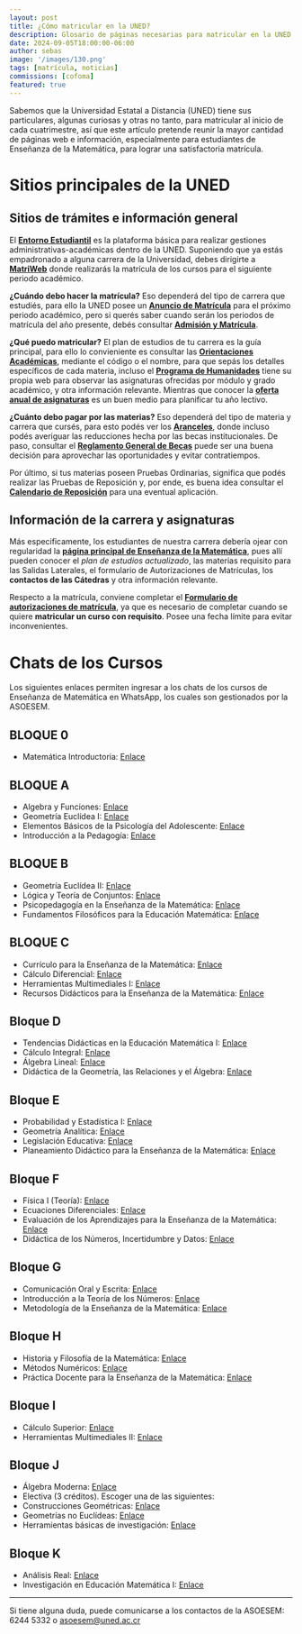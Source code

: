 ```yaml
---
layout: post
title: ¿Cómo matricular en la UNED?
description: Glosario de páginas necesarias para matricular en la UNED.
date: 2024-09-05T18:00:00-06:00
author: sebas
image: '/images/130.png'
tags: [matrícula, noticias]
commissions: [cofoma]
featured: true
---
```


Sabemos que la Universidad Estatal a Distancia (UNED) tiene sus particulares, algunas curiosas y otras no tanto, para matricular al inicio de cada cuatrimestre, así que este artículo pretende reunir la mayor cantidad de páginas web e información, especialmente para estudiantes de Enseñanza de la Matemática, para lograr una satisfactoria matrícula.

# Sitios principales de la UNED

## Sitios de trámites e información general

El [**Entorno Estudiantil**](https://entornoestudiantil.uned.ac.cr/) es la plataforma básica para realizar gestiones administrativas-académicas dentro de la UNED. Suponiendo que ya estás empadronado a alguna carrera de la Universidad, debes dirigirte a [**MatriWeb**](https://matriweb.uned.ac.cr/) donde realizarás la matrícula de los cursos para el siguiente periodo académico.

**¿Cuándo debo hacer la matrícula?** Eso dependerá del tipo de carrera que estudiés, para ello la UNED posee un [**Anuncio de Matrícula**](https://uned.cr/anuncio-matricula) para el próximo periodo académico, pero si querés saber cuando serán los periodos de matrícula del año presente, debés consultar [**Admisión y Matrícula**](https://uned.cr/vida-estudiantil/servicios/dependencias/oficina-de-registro-y-administracion-estudiantil/admision-y-matricula).

**¿Qué puedo matricular?** El plan de estudios de tu carrera es la guía principal, para ello lo convieniente es consultar las [**Orientaciones Académicas**](https://orientacionesacademicas.uned.ac.cr/consultas/), mediante el código o el nombre, para que sepás los detalles específicos de cada materia, incluso el [**Programa de Humanidades**](https://uned.cr/index.php/ecsh/programa-de-humanidades) tiene su propia web para observar las asignaturas ofrecidas por módulo y grado académico, y otra información relevante. Mientras que conocer la [**oferta anual de asignaturas**](https://produccion.uned.ac.cr/sigoa/consultaweb3.aspx) es un buen medio para planificar tu año lectivo. 

**¿Cuánto debo pagar por las materias?** Eso dependerá del tipo de materia y carrera que cursés, para esto podés ver los [**Aranceles**](https://uned.cr/ejecutiva/df/tesoreria/aranceles), donde incluso podés averiguar las reducciones hecha por las becas institucionales. De paso, consultar el [**Reglamento General de Becas**](https://www.uned.ac.cr/docencia/images/Reglamentobecas_pregradogradoUNED_23052024.pdf) puede ser una buena decisión para aprovechar las oportunidades y evitar contratiempos.

Por último, si tus materias poseen Pruebas Ordinarias, significa que podés realizar las Pruebas de Reposición y, por ende, es buena idea consultar el [**Calendario de Reposición**](https://uned.cr/calendario-pruebas-digitales-de-reposicion) para una eventual aplicación.

## Información de la carrera y asignaturas

Más especificamente, los estudiantes de nuestra carrera debería ojear con regularidad la [**página principal de Enseñanza de la Matemática**](https://uned.ac.cr/ecen/ensenanza-de-la-matematica), pues allí pueden conocer el *plan de estudios actualizado*, las materias requisito para las Salidas Laterales, el formulario de Autorizaciones de Matrículas, los **contactos de las Cátedras** y otra información relevante.

Respecto a la matrícula, conviene completar el [**Formulario de autorizaciones de matrícula**](https://uned.ac.cr/index.php/ecen/noticias/autorizaciones-de-matricula), ya que es necesario de completar cuando se quiere **matricular un curso con requisito**. Posee una fecha límite para evitar inconvenientes.


# Chats de los Cursos

Los siguientes enlaces permiten ingresar a los chats de los cursos de Enseñanza de Matemática en WhatsApp, los cuales son gestionados por la ASOESEM.

## BLOQUE 0

* Matemática Introductoria: [Enlace](https://chat.whatsapp.com/CDaEO4yOQWoJq5GNfOVzHI)

## BLOQUE A

* Algebra y Funciones: [Enlace](https://chat.whatsapp.com/HpeVhLcHuK86iKhvcz2AbW)
* Geometría Euclídea I: [Enlace](https://chat.whatsapp.com/Co3PpqV9YUvACbOblFTucA)
* Elementos Básicos de la Psicología del Adolescente: [Enlace](https://chat.whatsapp.com/ED14lX4MD9x3ckTWAxxrXN)
* Introducción a la Pedagogía: [Enlace](https://chat.whatsapp.com/F7TPfYzwowm7RdnizgjT4j)

## BLOQUE B

* Geometría Euclídea II: [Enlace](https://chat.whatsapp.com/JB3KMAMtadCCbcHZtyn7RH)
* Lógica y Teoría de Conjuntos: [Enlace](https://chat.whatsapp.com/CulYn0mkitfJqF0B9yxB0h)
* Psicopedagogía en la Enseñanza de la Matemática: [Enlace](https://chat.whatsapp.com/Eyruh1xkcjh6Yv1CUUXeLM)
* Fundamentos Filosóficos para la Educación Matemática: [Enlace](https://chat.whatsapp.com/EliNXBVYfUb0CSsL0O1ceI)

## BLOQUE C

* Currículo para la Enseñanza de la Matemática: [Enlace](https://chat.whatsapp.com/GXNp6ABETmO3X48Vzuv6Bx)
* Cálculo Diferencial: [Enlace](https://chat.whatsapp.com/DsoHkcZeq65JcZyXdsI12m)
* Herramientas Multimediales I: [Enlace](https://chat.whatsapp.com/JVF0AKWEzsLGIzOLamUJwI)
* Recursos Didácticos para la Enseñanza de la Matemática: [Enlace](https://chat.whatsapp.com/DcAbj4kovFQ8yvkZaRv3Cd)

## Bloque D

* Tendencias Didácticas en la Educación Matemática I: [Enlace](https://chat.whatsapp.com/Ly21mWFHj1c5is3on9ISnT)
* Cálculo Integral: [Enlace](https://chat.whatsapp.com/FCkFo0YVMsD6XnAHn4SJWO)
* Álgebra Lineal: [Enlace](https://chat.whatsapp.com/JhTPSffvTwuE4b5JTgVwZM)
* Didáctica de la Geometría, las Relaciones y el Álgebra: [Enlace](https://chat.whatsapp.com/L3wlZUJjttd3JCn66k11RP)

## Bloque E

* Probabilidad y Estadística I: [Enlace](https://chat.whatsapp.com/FH21WB6Updz0JWM8JxMxK2)
* Geometría Analítica: [Enlace](https://chat.whatsapp.com/DloZTAxmBbG61b5jINNJMM)
* Legislación Educativa: [Enlace](https://chat.whatsapp.com/FXDDWZw1n4AFUM4BDtMbWG)
* Planeamiento Didáctico para la Enseñanza de la Matemática: [Enlace](https://chat.whatsapp.com/JOj6Fhc7q7J8kQWNcX65Os)

## Bloque F

* Física I (Teoría): [Enlace](https://chat.whatsapp.com/GHceqk1XIGKBWb3AhBtUQ9)
* Ecuaciones Diferenciales: [Enlace](https://chat.whatsapp.com/I11jkSiRhQP86XBz3QhuJT)
* Evaluación de los Aprendizajes para la Enseñanza de la Matemática: [Enlace](https://chat.whatsapp.com/JG3YBR7nq8X4aNGeTb8Hkj)
* Didáctica de los Números, Incertidumbre y Datos: [Enlace](https://chat.whatsapp.com/DSTZrPOXyZeAph5fGSZCqG)

## Bloque G

* Comunicación Oral y Escrita: [Enlace](https://chat.whatsapp.com/HYOMAzIn5YWEeuxDgmzZ0L)
* Introducción a la Teoría de los Números: [Enlace](https://chat.whatsapp.com/LZ9Gfq5DjuWFfn2Oi9E67q)
* Metodología de la Enseñanza de la Matemática: [Enlace](https://chat.whatsapp.com/L5s56mM8x4s7zRs42eyHw5)

## Bloque H

* Historia y Filosofía de la Matemática: [Enlace](https://chat.whatsapp.com/LQyFMEudhJnKHxM9IPEosA)
* Métodos Numéricos: [Enlace](https://chat.whatsapp.com/K2NOqK77DXd9CUHggThLYy)
* Práctica Docente para la Enseñanza de la Matemática: [Enlace](https://chat.whatsapp.com/KNWb4KblhTc3SfeDf71PrP)

## Bloque I

* Cálculo Superior: [Enlace](https://chat.whatsapp.com/GfvG13vuoGsGuvI4U47F4G)
* Herramientas Multimediales II: [Enlace](https://chat.whatsapp.com/C8Ousa80n5QH2mMSoxETZr)

## Bloque J

* Álgebra Moderna: [Enlace](https://chat.whatsapp.com/Dy7lbhnxgHtFUI9Faxma4G)
* Electiva (3 créditos). Escoger una de las siguientes:
* Construcciones Geométricas: [Enlace](https://chat.whatsapp.com/Gjh6Tbw1oMqECRJxsRv69j) 
* Geometrías no Euclídeas: [Enlace](https://chat.whatsapp.com/KvLuygQLx2Z1iWxO79sEH0)
* Herramientas básicas de investigación: [Enlace](https://chat.whatsapp.com/HHMvDogiUuF4bAXlbMOZVD)

## Bloque K

* Análisis Real: [Enlace](https://chat.whatsapp.com/H5koTfhfwaZ6PFuejjji0a)
* Investigación en Educación Matemática I: [Enlace](https://chat.whatsapp.com/JbKbDfybvmJ9G7l5jH1N6s)
  
---

Si tiene alguna duda, puede comunicarse a los contactos de la ASOESEM: 6244 5332 o [asoesem@uned.ac.cr](mailto:asoesem@uned.ac.cr)
